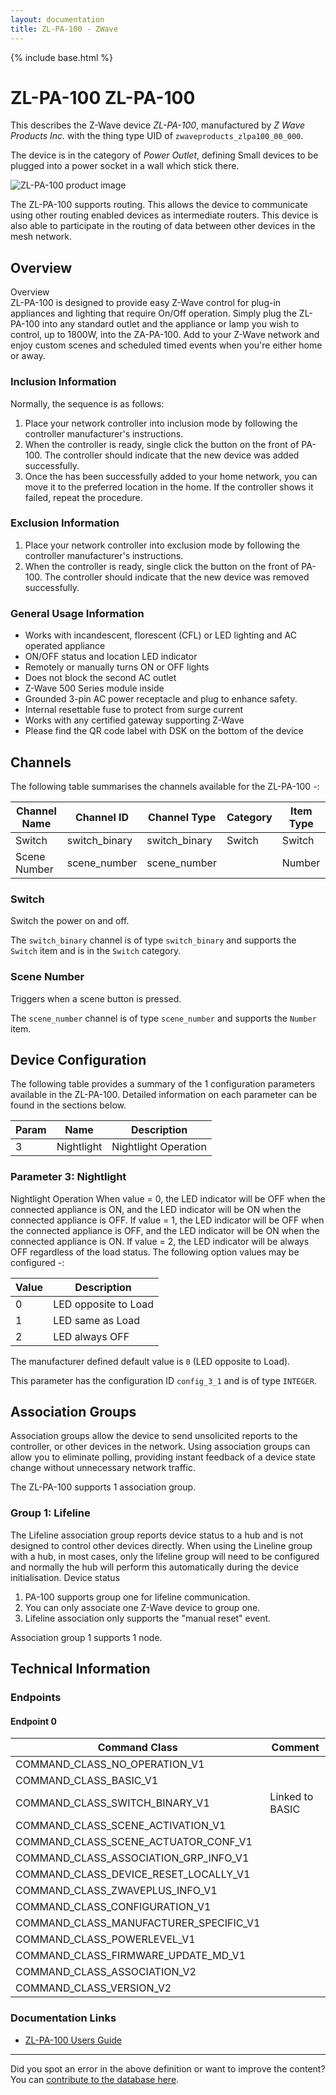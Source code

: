 ```yaml
---
layout: documentation
title: ZL-PA-100 - ZWave
---
```


{% include base.html %}

# ZL-PA-100 ZL-PA-100
This describes the Z-Wave device *ZL-PA-100*, manufactured by *Z Wave Products Inc.* with the thing type UID of ```zwaveproducts_zlpa100_00_000```.

The device is in the category of *Power Outlet*, defining Small devices to be plugged into a power socket in a wall which stick there.

![ZL-PA-100 product image](https://opensmarthouse.org/zwavedatabase/961/image/)


The ZL-PA-100 supports routing. This allows the device to communicate using other routing enabled devices as intermediate routers.  This device is also able to participate in the routing of data between other devices in the mesh network.

## Overview

Overview  
ZL-PA-100 is designed to provide easy Z-Wave control for plug-in appliances and lighting that require On/Off operation. Simply plug the ZL-PA-100 into any standard outlet and the appliance or lamp you wish to control, up to 1800W, into the ZA-PA-100. Add to your Z-Wave network and enjoy custom scenes and scheduled timed events when you're either home or away.

### Inclusion Information

Normally, the sequence is as follows:

  1. Place your network controller into inclusion mode by following the controller manufacturer's instructions.
  2. When the controller is ready, single click the button on the front of PA-100. The controller should indicate that the new device was added successfully.
  3. Once the has been successfully added to your home network, you can move it to the preferred location in the home. If the controller shows it failed, repeat the procedure.

### Exclusion Information

  1. Place your network controller into exclusion mode by following the controller manufacturer's instructions.
  2. When the controller is ready, single click the button on the front of PA-100. The controller should indicate that the new device was removed successfully.

### General Usage Information

  * Works with incandescent, florescent (CFL) or LED lighting and AC operated appliance
  * ON/OFF status and location LED indicator
  * Remotely or manually turns ON or OFF lights
  * Does not block the second AC outlet
  * Z-Wave 500 Series module inside
  * Grounded 3-pin AC power receptacle and plug to enhance safety.
  * Internal resettable fuse to protect from surge current
  * Works with any certified gateway supporting Z-Wave
  * Please find the QR code label with DSK on the bottom of the device

## Channels

The following table summarises the channels available for the ZL-PA-100 -:

| Channel Name | Channel ID | Channel Type | Category | Item Type |
|--------------|------------|--------------|----------|-----------|
| Switch | switch_binary | switch_binary | Switch | Switch | 
| Scene Number | scene_number | scene_number |  | Number | 

### Switch
Switch the power on and off.

The ```switch_binary``` channel is of type ```switch_binary``` and supports the ```Switch``` item and is in the ```Switch``` category.

### Scene Number
Triggers when a scene button is pressed.

The ```scene_number``` channel is of type ```scene_number``` and supports the ```Number``` item.



## Device Configuration

The following table provides a summary of the 1 configuration parameters available in the ZL-PA-100.
Detailed information on each parameter can be found in the sections below.

| Param | Name  | Description |
|-------|-------|-------------|
| 3 | Nightlight | Nightlight Operation |

### Parameter 3: Nightlight

Nightlight Operation
When value = 0, the LED indicator will be OFF when the connected appliance is ON, and the LED indicator will be ON when the connected appliance is OFF. If value = 1, the LED indicator will be OFF when the connected appliance is OFF, and the LED indicator will be ON when the connected appliance is ON. If value = 2, the LED indicator will be always OFF regardless of the load status.
The following option values may be configured -:

| Value  | Description |
|--------|-------------|
| 0 | LED opposite to Load |
| 1 | LED same as Load |
| 2 | LED always OFF |

The manufacturer defined default value is ```0``` (LED opposite to Load).

This parameter has the configuration ID ```config_3_1``` and is of type ```INTEGER```.


## Association Groups

Association groups allow the device to send unsolicited reports to the controller, or other devices in the network. Using association groups can allow you to eliminate polling, providing instant feedback of a device state change without unnecessary network traffic.

The ZL-PA-100 supports 1 association group.

### Group 1: Lifeline

The Lifeline association group reports device status to a hub and is not designed to control other devices directly. When using the Lineline group with a hub, in most cases, only the lifeline group will need to be configured and normally the hub will perform this automatically during the device initialisation.
Device status
  1. PA-100 supports group one for lifeline communication.
  2. You can only associate one Z-Wave device to group one.
  3. Lifeline association only supports the "manual reset" event.

Association group 1 supports 1 node.

## Technical Information

### Endpoints

#### Endpoint 0

| Command Class | Comment |
|---------------|---------|
| COMMAND_CLASS_NO_OPERATION_V1| |
| COMMAND_CLASS_BASIC_V1| |
| COMMAND_CLASS_SWITCH_BINARY_V1| Linked to BASIC|
| COMMAND_CLASS_SCENE_ACTIVATION_V1| |
| COMMAND_CLASS_SCENE_ACTUATOR_CONF_V1| |
| COMMAND_CLASS_ASSOCIATION_GRP_INFO_V1| |
| COMMAND_CLASS_DEVICE_RESET_LOCALLY_V1| |
| COMMAND_CLASS_ZWAVEPLUS_INFO_V1| |
| COMMAND_CLASS_CONFIGURATION_V1| |
| COMMAND_CLASS_MANUFACTURER_SPECIFIC_V1| |
| COMMAND_CLASS_POWERLEVEL_V1| |
| COMMAND_CLASS_FIRMWARE_UPDATE_MD_V1| |
| COMMAND_CLASS_ASSOCIATION_V2| |
| COMMAND_CLASS_VERSION_V2| |

### Documentation Links

* [ZL-PA-100 Users Guide](https://opensmarthouse.org/zwavedatabase/961/reference/ZL-PA-100-Users-Guide.pdf)

---

Did you spot an error in the above definition or want to improve the content?
You can [contribute to the database here](https://opensmarthouse.org/zwavedatabase/961).
